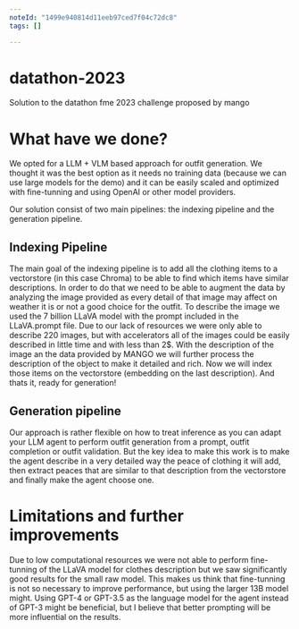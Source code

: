 ```yaml
---
noteId: "1499e940814d11eeb97ced7f04c72dc8"
tags: []

---
```


# datathon-2023
Solution to the datathon fme 2023 challenge proposed by mango

# What have we done?
We opted for a LLM + VLM based approach for outfit generation. We thought it was the best option as it needs no training data (because we can use large models for the demo) and it can be easily scaled and optimized with fine-tunning and using OpenAI or other model providers.

Our solution consist of two main pipelines: the indexing pipeline and the generation pipeline.

## Indexing Pipeline
The main goal of the indexing pipeline is to add all the clothing items to a vectorstore (in this case Chroma) to be able to find which items have similar descriptions. In order to do that we need to be able to augment the data by analyzing the image provided as every detail of that image may affect on weather it is or not a good choice for the outfit.
To describe the image we used the 7 billion LLaVA model with the prompt included in the LLaVA.prompt file. Due to our lack of resources we were only able to describe 220 images, but with accelerators all of the images could be easily described in little time and with less than 2$.
With the description of the image an the data provided by MANGO we will further process the description of the object to make it detailed and rich.
Now we will index those items on the vectorstore (embedding on the last description). And thats it, ready for generation!

## Generation pipeline
Our approach is rather flexible on how to treat inference as you can adapt your LLM agent to perform outfit generation from a prompt, outfit completion or outfit validation. But the key idea to make this work is to make the agent describe in a very detailed way the peace of clothing it will add, then extract peaces that are similar to that description from the vectorstore and finally make the agent choose one.

# Limitations and further improvements
Due to low computational resources we were not able to perform fine-tunning of the LLaVA model for clothes description but we saw significantly good results for the small raw model. This makes us think that fine-tunning is not so necessary to improve performance, but using the larger 13B model might.
Using GPT-4 or GPT-3.5 as the language model for the agent instead of GPT-3 might be beneficial, but I believe that better prompting will be more influential on the results.